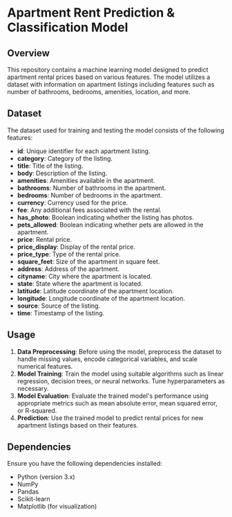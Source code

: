 # Apartment Rent Prediction & Classification Model

## Overview
This repository contains a machine learning model designed to predict apartment rental prices based on various features. The model utilizes a dataset with information on apartment listings including features such as number of bathrooms, bedrooms, amenities, location, and more.

## Dataset
The dataset used for training and testing the model consists of the following features:

- **id**: Unique identifier for each apartment listing.
- **category**: Category of the listing.
- **title**: Title of the listing.
- **body**: Description of the listing.
- **amenities**: Amenities available in the apartment.
- **bathrooms**: Number of bathrooms in the apartment.
- **bedrooms**: Number of bedrooms in the apartment.
- **currency**: Currency used for the price.
- **fee**: Any additional fees associated with the rental.
- **has_photo**: Boolean indicating whether the listing has photos.
- **pets_allowed**: Boolean indicating whether pets are allowed in the apartment.
- **price**: Rental price.
- **price_display**: Display of the rental price.
- **price_type**: Type of the rental price.
- **square_feet**: Size of the apartment in square feet.
- **address**: Address of the apartment.
- **cityname**: City where the apartment is located.
- **state**: State where the apartment is located.
- **latitude**: Latitude coordinate of the apartment location.
- **longitude**: Longitude coordinate of the apartment location.
- **source**: Source of the listing.
- **time**: Timestamp of the listing.

## Usage
1. **Data Preprocessing**: Before using the model, preprocess the dataset to handle missing values, encode categorical variables, and scale numerical features.
2. **Model Training**: Train the model using suitable algorithms such as linear regression, decision trees, or neural networks. Tune hyperparameters as necessary.
3. **Model Evaluation**: Evaluate the trained model's performance using appropriate metrics such as mean absolute error, mean squared error, or R-squared.
4. **Prediction**: Use the trained model to predict rental prices for new apartment listings based on their features.

## Dependencies
Ensure you have the following dependencies installed:
- Python (version 3.x)
- NumPy
- Pandas
- Scikit-learn
- Matplotlib (for visualization)
